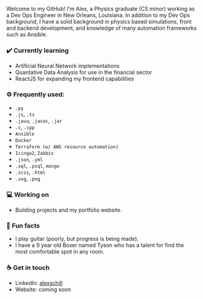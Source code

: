 Welcome to my GitHub! I'm Alex, a Physics graduate (CS minor) working as a Dev Ops Engineer in New Orleans, Louisiana. In addition to my Dev Ops background, I have a solid background in physics based simulations, front and backend development, and knowledge of many automation frameworks such as Ansible.

### ✔️ Currently learning
- Artificial Neural Network implementations
- Quantative Data Analysis for use in the financial sector
- ReactJS for expanding my frontend capabilities

### ⚙️ Frequently used: 
- `.py`
- `.js`, `.ts`
- `.java`, `.javac`, `.jar`
- `.c`, `.cpp`
- `Ansible`
- `Docker`
- `Terraform (w/ AWS resource automation)`
- `Icinga2`, `Zabbix`
- `.json`, `.yml`
- `.sql`, `.psql`, `mongo`
- `.scss`, `.html`
- `.svg`, `.png`

### 💻 Working on
- Building projects and my portfolio website. 

### 🌴 Fun facts
- I play guitar (poorly, but progress is being made).
- I have a 9 year old Boxer named Tyson who has a talent for find the most comfortable spot in any room.

### ☕ Get in touch
- LinkedIn: <a href = "https://www.linkedin.com/in/alexschill/">alexschill</a>
- Website: coming soon
